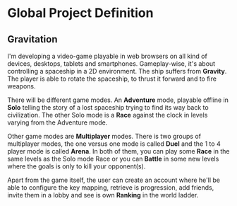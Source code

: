 # Global Project Definition
## Gravitation
I'm developing a video-game playable in web browsers on all kind of devices, desktops, tablets and smartphones.
Gameplay-wise, it's about controlling a spaceship in a 2D environment. The ship suffers from **Gravity**. The player is able to rotate the spaceship, to thrust it forward and to fire weapons.

There will be different game modes. An **Adventure** mode, playable offline in **Solo** telling the story of a lost spaceship trying to find its way back to civilization. The other Solo mode is a **Race** against the clock in levels varying from the Adventure mode.

Other game modes are **Multiplayer** modes. There is two groups of multiplayer modes, the one versus one mode is called **Duel** and the 1 to 4 player mode is called **Arena**. In both of them, you can play some **Race** in the same levels as the Solo mode Race or you can **Battle** in some new levels where the goals is only to kill your opponent(s).

Apart from the game itself, the user can create an account where he'll be able to configure the key mapping, retrieve is progression, add friends, invite them in a lobby and see is own **Ranking** in the world ladder.
